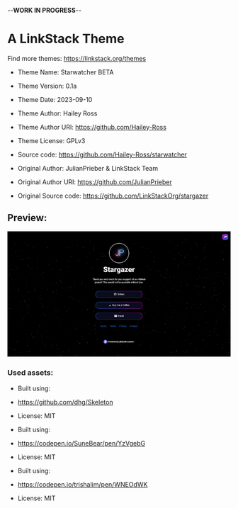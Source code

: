 --**WORK IN PROGRESS**--

# A LinkStack Theme
Find more themes: https://linkstack.org/themes
                                                                                                                                                                         
*	Theme Name: Starwatcher BETA
*	Theme Version: 0.1a
*	Theme Date: 2023-09-10
*	Theme Author: Hailey Ross
*	Theme Author URI: https://github.com/Hailey-Ross
*	Theme License: GPLv3
*	Source code: https://github.com/Hailey-Ross/starwatcher

*	Original Author: JulianPrieber & LinkStack Team
*	Original Author URI: https://github.com/JulianPrieber
*	Original Source code: https://github.com/LinkStackOrg/stargazer

## Preview:
![Preview](/preview.gif)


### Used assets:
* Built using:
* https://github.com/dhg/Skeleton
* License: MIT

* Built using:
* https://codepen.io/SuneBear/pen/YzVgebG
* License: MIT

* Built using:
* https://codepen.io/trishalim/pen/WNEOdWK
* License: MIT
